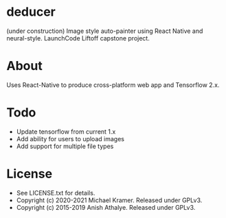 # deducer
(under construction) Image style auto-painter using React Native and neural-style. LaunchCode Liftoff capstone project.

# About
Uses React-Native to produce cross-platform web app and Tensorflow 2.x.

# Todo
* Update tensorflow from current 1.x
* Add ability for users to upload images
* Add support for multiple file types

# License
* See LICENSE.txt for details.
* Copyright (c) 2020-2021 Michael Kramer. Released under GPLv3.
* Copyright (c) 2015-2019 Anish Athalye. Released under GPLv3.

